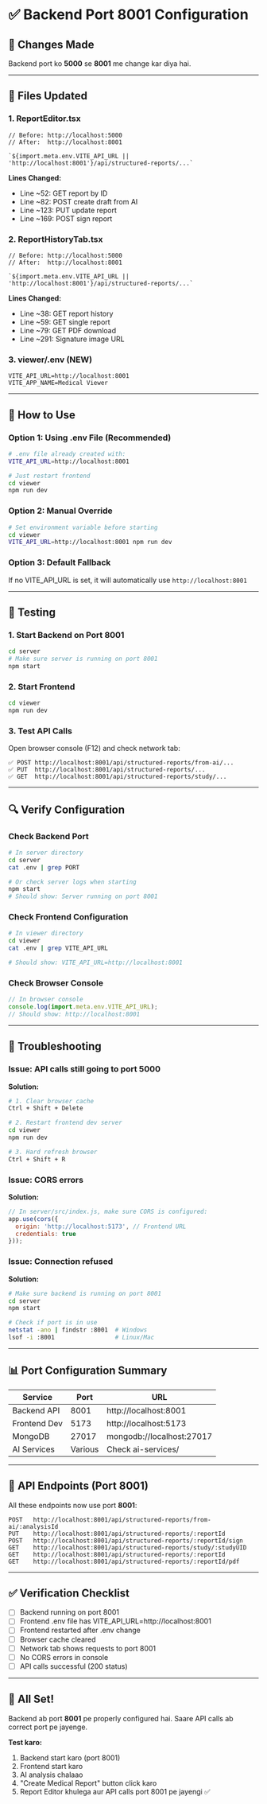 # ✅ Backend Port 8001 Configuration

## 🔧 Changes Made

Backend port ko **5000** se **8001** me change kar diya hai.

---

## 📝 Files Updated

### 1. ReportEditor.tsx
```tsx
// Before: http://localhost:5000
// After:  http://localhost:8001

`${import.meta.env.VITE_API_URL || 'http://localhost:8001'}/api/structured-reports/...`
```

**Lines Changed:**
- Line ~52: GET report by ID
- Line ~82: POST create draft from AI
- Line ~123: PUT update report
- Line ~169: POST sign report

### 2. ReportHistoryTab.tsx
```tsx
// Before: http://localhost:5000
// After:  http://localhost:8001

`${import.meta.env.VITE_API_URL || 'http://localhost:8001'}/api/structured-reports/...`
```

**Lines Changed:**
- Line ~38: GET report history
- Line ~59: GET single report
- Line ~79: GET PDF download
- Line ~291: Signature image URL

### 3. viewer/.env (NEW)
```env
VITE_API_URL=http://localhost:8001
VITE_APP_NAME=Medical Viewer
```

---

## 🚀 How to Use

### Option 1: Using .env File (Recommended)
```bash
# .env file already created with:
VITE_API_URL=http://localhost:8001

# Just restart frontend
cd viewer
npm run dev
```

### Option 2: Manual Override
```bash
# Set environment variable before starting
cd viewer
VITE_API_URL=http://localhost:8001 npm run dev
```

### Option 3: Default Fallback
If no VITE_API_URL is set, it will automatically use `http://localhost:8001`

---

## 🧪 Testing

### 1. Start Backend on Port 8001
```bash
cd server
# Make sure server is running on port 8001
npm start
```

### 2. Start Frontend
```bash
cd viewer
npm run dev
```

### 3. Test API Calls
Open browser console (F12) and check network tab:
```
✅ POST http://localhost:8001/api/structured-reports/from-ai/...
✅ PUT  http://localhost:8001/api/structured-reports/...
✅ GET  http://localhost:8001/api/structured-reports/study/...
```

---

## 🔍 Verify Configuration

### Check Backend Port
```bash
# In server directory
cd server
cat .env | grep PORT

# Or check server logs when starting
npm start
# Should show: Server running on port 8001
```

### Check Frontend Configuration
```bash
# In viewer directory
cd viewer
cat .env | grep VITE_API_URL

# Should show: VITE_API_URL=http://localhost:8001
```

### Check Browser Console
```javascript
// In browser console
console.log(import.meta.env.VITE_API_URL);
// Should show: http://localhost:8001
```

---

## 🐛 Troubleshooting

### Issue: API calls still going to port 5000
**Solution:**
```bash
# 1. Clear browser cache
Ctrl + Shift + Delete

# 2. Restart frontend dev server
cd viewer
npm run dev

# 3. Hard refresh browser
Ctrl + Shift + R
```

### Issue: CORS errors
**Solution:**
```javascript
// In server/src/index.js, make sure CORS is configured:
app.use(cors({
  origin: 'http://localhost:5173', // Frontend URL
  credentials: true
}));
```

### Issue: Connection refused
**Solution:**
```bash
# Make sure backend is running on port 8001
cd server
npm start

# Check if port is in use
netstat -ano | findstr :8001  # Windows
lsof -i :8001                 # Linux/Mac
```

---

## 📊 Port Configuration Summary

| Service | Port | URL |
|---------|------|-----|
| Backend API | 8001 | http://localhost:8001 |
| Frontend Dev | 5173 | http://localhost:5173 |
| MongoDB | 27017 | mongodb://localhost:27017 |
| AI Services | Various | Check ai-services/ |

---

## 🎯 API Endpoints (Port 8001)

All these endpoints now use port **8001**:

```
POST   http://localhost:8001/api/structured-reports/from-ai/:analysisId
PUT    http://localhost:8001/api/structured-reports/:reportId
POST   http://localhost:8001/api/structured-reports/:reportId/sign
GET    http://localhost:8001/api/structured-reports/study/:studyUID
GET    http://localhost:8001/api/structured-reports/:reportId
GET    http://localhost:8001/api/structured-reports/:reportId/pdf
```

---

## ✅ Verification Checklist

- [ ] Backend running on port 8001
- [ ] Frontend .env file has VITE_API_URL=http://localhost:8001
- [ ] Frontend restarted after .env change
- [ ] Browser cache cleared
- [ ] Network tab shows requests to port 8001
- [ ] No CORS errors in console
- [ ] API calls successful (200 status)

---

## 🎉 All Set!

Backend ab port **8001** pe properly configured hai. Saare API calls ab correct port pe jayenge.

**Test karo:**
1. Backend start karo (port 8001)
2. Frontend start karo
3. AI analysis chalaao
4. "Create Medical Report" button click karo
5. Report Editor khulega aur API calls port 8001 pe jayengi ✅
